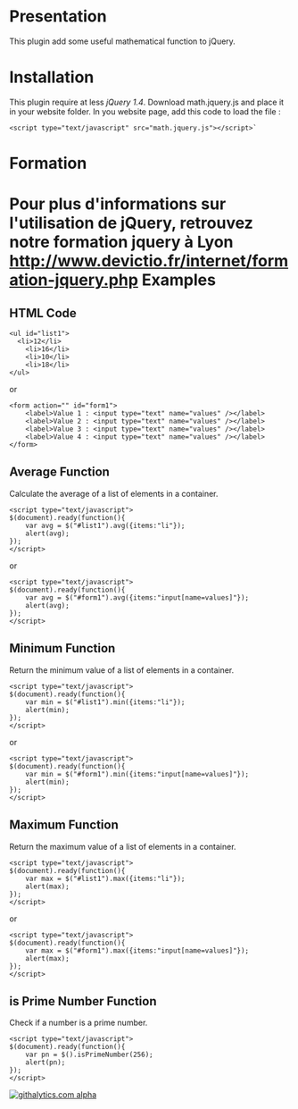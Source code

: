 Presentation
============

This plugin add some useful mathematical function to jQuery.

Installation
============

This plugin require at less _jQuery 1.4_.
Download math.jquery.js and place it in your website folder.
In you website page, add this code to load the file :

    <script type="text/javascript" src="math.jquery.js"></script>`

Formation
============
Pour plus d'informations sur l'utilisation de jQuery, retrouvez notre formation jquery à Lyon http://www.devictio.fr/internet/formation-jquery.php
Examples
========
HTML Code
----------

    <ul id="list1">
      <li>12</li>
	    <li>16</li>
	    <li>10</li>
	    <li>18</li>
    </ul>


or 

    <form action="" id="form1">
    	<label>Value 1 : <input type="text" name="values" /></label>
    	<label>Value 2 : <input type="text" name="values" /></label>
	    <label>Value 3 : <input type="text" name="values" /></label>
	    <label>Value 4 : <input type="text" name="values" /></label>
    </form>

Average Function
-----------------

Calculate the average of a list of elements in a container.


    <script type="text/javascript"> 
    $(document).ready(function(){ 
        var avg = $("#list1").avg({items:"li"}); 
        alert(avg); 
    });  
    </script>

or 

    <script type="text/javascript"> 
    $(document).ready(function(){ 
        var avg = $("#form1").avg({items:"input[name=values]"}); 
        alert(avg); 
    });  
    </script>

Minimum Function
----------------

Return the minimum value of a list of elements in a container.

    <script type="text/javascript"> 
    $(document).ready(function(){ 
        var min = $("#list1").min({items:"li"}); 
        alert(min); 
    });  
    </script>

or 

    <script type="text/javascript"> 
    $(document).ready(function(){ 
        var min = $("#form1").min({items:"input[name=values]"}); 
        alert(min); 
    });  
    </script>

Maximum Function
----------------

Return the maximum value of a list of elements in a container.

    <script type="text/javascript"> 
    $(document).ready(function(){ 
        var max = $("#list1").max({items:"li"}); 
        alert(max); 
    });  
    </script>

or 

    <script type="text/javascript"> 
    $(document).ready(function(){ 
        var max = $("#form1").max({items:"input[name=values]"}); 
        alert(max); 
    });  
    </script>

is Prime Number Function
-------------------------

Check if a number is a prime number.

    <script type="text/javascript"> 
    $(document).ready(function(){ 
        var pn = $().isPrimeNumber(256); 
        alert(pn); 
    });  
    </script>
    
    
[![githalytics.com alpha](https://cruel-carlota.pagodabox.com/f6da60bc77442f11b26679b049a134c3 "githalytics.com")](http://githalytics.com/nicoss01/jQuery-Plugin-Math-Functions)
